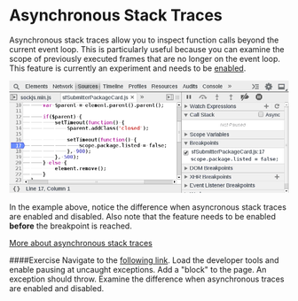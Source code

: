 Asynchronous Stack Traces
=========================
Asynchronous stack traces allow you to inspect function calls beyond the current event loop. This is particularly useful because you can examine the scope of previously executed frames that are no longer on the event loop. This feature is currently an experiment and needs to be [enabled](../basics/settings.html).

![Audits](../sources/async.gif)

In the example above, notice the difference when asyncronous stack traces are enabled and disabled. Also note that the feature needs to be enabled **before** the breakpoint is reached.

[More about asynchronous stack traces](http://www.html5rocks.com/en/tutorials/developertools/async-call-stack/)

####Exercise
Navigate to the <a href="html-editor/index.html">following link</a>. Load the developer tools and enable pausing at uncaught exceptions. Add a "block" to the page. An exception should throw.  Examine the difference when asynchronous traces are enabled and disabled.